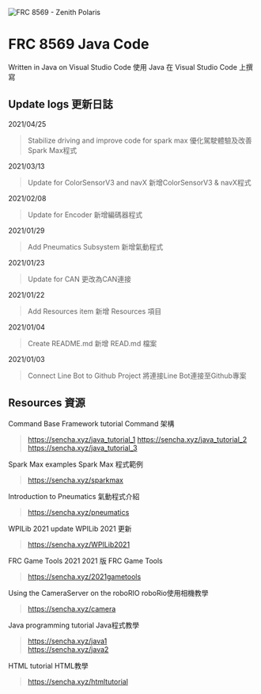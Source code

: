 ![FRC 8569 - Zenith Polaris](https://i.imgur.com/ZCfge8I.png)

# FRC 8569 Java Code

Written in Java on Visual Studio Code   使用 Java 在 Visual Studio Code 上撰寫

## Update logs   更新日誌

2021/04/25
> Stabilize driving and improve code for spark max 優化駕駛體驗及改善Spark Max程式

2021/03/13
> Update for ColorSensorV3 and navX   新增ColorSensorV3 & navX程式

2021/02/08
> Update for Encoder   新增編碼器程式

2021/01/29
> Add Pneumatics Subsystem   新增氣動程式

2021/01/23
> Update for CAN   更改為CAN連接

2021/01/22
> Add Resources item   新增 Resources 項目

2021/01/04
> Create README.md   新增 READ.md 檔案

2021/01/03
> Connect Line Bot to Github Project   將連接Line Bot連接至Github專案

## Resources   資源

Command Base Framework tutorial  Command 架構
> https://sencha.xyz/java_tutorial_1
> https://sencha.xyz/java_tutorial_2
> https://sencha.xyz/java_tutorial_3

Spark Max examples   Spark Max 程式範例
> https://sencha.xyz/sparkmax

Introduction to Pneumatics   氣動程式介紹
> https://sencha.xyz/pneumatics

WPILib 2021 update   WPILib 2021 更新
> https://sencha.xyz/WPILib2021

FRC Game Tools 2021   2021 版 FRC Game Tools
> https://sencha.xyz/2021gametools

Using the CameraServer on the roboRIO   roboRio使用相機教學
> https://sencha.xyz/camera

Java programming tutorial   Java程式教學
> https://sencha.xyz/java1  
> https://sencha.xyz/java2

HTML tutorial   HTML教學
> https://sencha.xyz/htmltutorial


